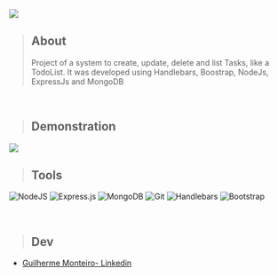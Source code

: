 <img src="https://i.postimg.cc/mkzyw29F/imagem-2022-04-08-234420.png">

</br>

> ## About
> Project of a system to create, update, delete and list Tasks, like a TodoList. It was developed using Handlebars, Boostrap, NodeJs, ExpressJs and MongoDB

</br>


> ## Demonstration 
<img src="https://github.com/Guimonteirol/todo-api/blob/master/public/gif/todo.gif.gif"/>

</br>


>## Tools
![NodeJS](https://img.shields.io/badge/node.js-6DA55F?style=for-the-badge&logo=node.js&logoColor=white)
![Express.js](https://img.shields.io/badge/express.js-%23404d59.svg?style=for-the-badge&logo=express&logoColor=%2361DAFB)
![MongoDB](https://img.shields.io/badge/MongoDB-%234ea94b.svg?style=for-the-badge&logo=mongodb&logoColor=white)
![Git](https://img.shields.io/badge/git-%23F05033.svg?style=for-the-badge&logo=git&logoColor=white)
![Handlebars](https://img.shields.io/badge/Handlebars.js-f0772b?style=for-the-badge&logo=handlebarsdotjs&logoColor=black)
![Bootstrap](https://img.shields.io/badge/bootstrap-%23563D7C.svg?style=for-the-badge&logo=bootstrap&logoColor=white)

</br>

> ## Dev
- <a href="https://www.linkedin.com/in/guilhermemonteirol/" >Guilherme Monteiro- Linkedin</a>
